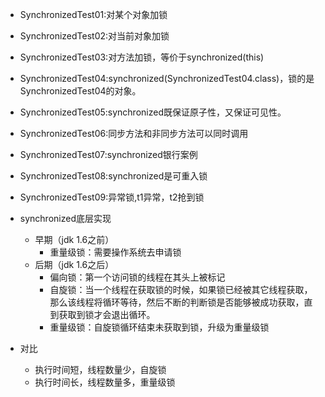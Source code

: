 - SynchronizedTest01:对某个对象加锁
- SynchronizedTest02:对当前对象加锁
- SynchronizedTest03:对方法加锁，等价于synchronized(this)
- SynchronizedTest04:synchronized(SynchronizedTest04.class)，锁的是SynchronizedTest04的对象。
- SynchronizedTest05:synchronized既保证原子性，又保证可见性。
- SynchronizedTest06:同步方法和非同步方法可以同时调用
- SynchronizedTest07:synchronized银行案例
- SynchronizedTest08:synchronized是可重入锁
- SynchronizedTest09:异常锁,t1异常，t2抢到锁


- synchronized底层实现
  - 早期（jdk 1.6之前）
    - 重量级锁：需要操作系统去申请锁
  - 后期（jdk 1.6之后）
    - 偏向锁：第一个访问锁的线程在其头上被标记
    - 自旋锁：当一个线程在获取锁的时候，如果锁已经被其它线程获取，那么该线程将循环等待，然后不断的判断锁是否能够被成功获取，直到获取到锁才会退出循环。
    - 重量级锁：自旋锁循环结束未获取到锁，升级为重量级锁

- 对比
  - 执行时间短，线程数量少，自旋锁
  - 执行时间长，线程数量多，重量级锁